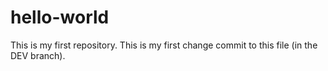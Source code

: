 # hello-world
This is my first repository.
This is my first change commit to this file (in the DEV branch). 
